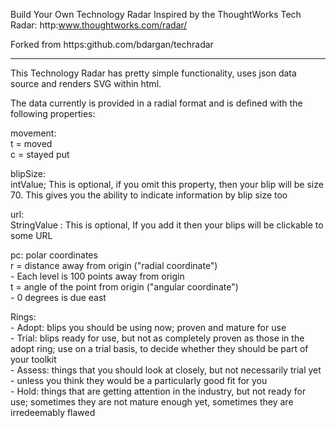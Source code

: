 Build Your Own Technology Radar
Inspired by the ThoughtWorks Tech Radar: http:www.thoughtworks.com/radar/

Forked from https:github.com/bdargan/techradar

---------------------

This Technology Radar has pretty simple functionality, uses json data source and renders SVG within html.

The data currently is provided in a radial format and is defined with the following properties:

movement:<br>
  t = moved<br>
  c = stayed put<br>

blipSize:<br>
	intValue; This is optional, if you omit this property, then your blip will be size 70. This gives you the ability to indicate information by blip size too<br>

url:<br>
	StringValue : This is optional, If you add it then your blips will be clickable to some URL<br>

pc: polar coordinates<br>
    r = distance away from origin ("radial coordinate")<br>
    	- Each level is 100 points away from origin<br>
    t = angle of the point from origin ("angular coordinate")<br>
    	- 0 degrees is due east<br>

Rings:
<br>- Adopt: blips you should be using now; proven and mature for use
<br>- Trial: blips ready for use, but not as completely proven as those in the adopt ring; use on a trial basis, to decide whether they should be part of your toolkit
<br>- Assess: things that you should look at closely, but not necessarily trial yet - unless you think they would be a particularly good fit for you
<br>- Hold: things that are getting attention in the industry, but not ready for use; sometimes they are not mature enough yet, sometimes they are irredeemably flawed

